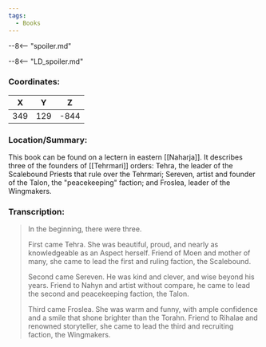 ```yaml
---
tags:
  - Books
---
```


--8<-- "spoiler.md"

--8<-- "LD_spoiler.md"

### Coordinates:
| **X** | **Y**| **Z** |
|:-----:|:----:|:-----:|
|349  |129   |-844  |

### Location/Summary:
This book can be found on a lectern in eastern [[Naharja]]. It describes three of the founders of [[Tehrmari]] orders: Tehra, the leader of the Scalebound Priests that rule over the Tehrmari; Sereven, artist and founder of the Talon, the "peacekeeping" faction; and Froslea, leader of the Wingmakers.

### Transcription:
> In the beginning, there were three.
>
> First came Tehra. She was beautiful, proud, and nearly as knowledgeable as an Aspect herself. Friend of Moen and mother of many, she came to lead the first and ruling faction, the Scalebound.
>
> Second came Sereven. He was kind and clever, and wise beyond his years. Friend to Nahyn and artist without compare, he came to lead the second and peacekeeping faction, the Talon.
>
> Third came Froslea. She was warm and funny, with ample confidence and a smile that shone brighter than the Torahn. Friend to Rihalae and renowned storyteller, she came to lead the third and recruiting faction, the Wingmakers.

